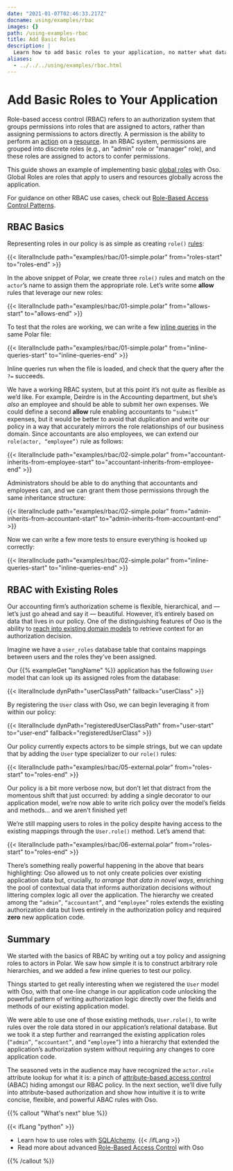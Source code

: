 ```yaml
---
date: "2021-01-07T02:46:33.217Z"
docname: using/examples/rbac
images: {}
path: /using-examples-rbac
title: Add Basic Roles
description: |
  Learn how to add basic roles to your application, no matter what data store/ORM you use.
aliases:
  - ../../../using/examples/rbac.html
---
```


# Add Basic Roles to Your Application

Role-based access control (RBAC) refers to an authorization system that
groups permissions into roles that are assigned to actors, rather than
assigning permissions to actors directly. A permission is the ability to
perform an [action](glossary#actions) on a [resource](glossary#resources). In
an RBAC system, permissions are grouped into discrete roles (e.g., an "admin" role or
"manager" role), and these roles are assigned to actors to confer
permissions.

This guide shows an example of implementing basic [global
roles](learn/roles#global-roles) with Oso. Global Roles are roles that apply
to users and resources globally across the application.

For guidance on other RBAC use cases, check out [Role-Based Access Control Patterns](learn/roles).

## RBAC Basics

Representing roles in our policy is as simple as creating `role()`
[rules](polar-syntax#rules):

{{< literalInclude path="examples/rbac/01-simple.polar"
                   from="roles-start"
                   to="roles-end" >}}

In the above snippet of Polar, we create three `role()` rules and match on the
`actor`’s name to assign them the appropriate role. Let’s write some **allow**
rules that leverage our new roles:

{{< literalInclude path="examples/rbac/01-simple.polar"
                   from="allows-start"
                   to="allows-end" >}}

To test that the roles are working, we can write a few [inline
queries](polar-syntax#inline-queries-) in the same Polar file:

{{< literalInclude path="examples/rbac/01-simple.polar"
                   from="inline-queries-start"
                   to="inline-queries-end" >}}

Inline queries run when the file is loaded, and check that the query after the
`?=` succeeds.

We have a working RBAC system, but at this point it’s not quite as flexible as
we’d like. For example, Deirdre is in the Accounting department, but she’s
_also_ an employee and should be able to submit her own expenses. We could
define a second **allow** rule enabling accountants to `“submit”` expenses, but
it would be better to avoid that duplication and write our policy in a way that
accurately mirrors the role relationships of our business domain. Since
accountants are also employees, we can extend our `role(actor, “employee”)`
rule as follows:

{{< literalInclude path="examples/rbac/02-simple.polar"
                   from="accountant-inherits-from-employee-start"
                   to="accountant-inherits-from-employee-end" >}}

Administrators should be able to do anything that accountants and employees
can, and we can grant them those permissions through the same inheritance
structure:

{{< literalInclude path="examples/rbac/02-simple.polar"
                   from="admin-inherits-from-accountant-start"
                   to="admin-inherits-from-accountant-end" >}}

Now we can write a few more tests to ensure everything is hooked up correctly:

{{< literalInclude path="examples/rbac/02-simple.polar"
                   from="inline-queries-start"
                   to="inline-queries-end" >}}

## RBAC with Existing Roles

Our accounting firm’s authorization scheme is flexible, hierarchical, and —
let’s just go ahead and say it — beautiful. However, it’s entirely based on
data that lives in our policy. One of the distinguishing features of Oso is the
ability to [reach into existing domain models](getting-started/policies#application-types) to retrieve
context for an authorization decision.

Imagine we have a `user_roles` database table that contains mappings
between users and the roles they’ve been assigned.

Our {{% exampleGet "langName" %}} application has the following `User` model
that can look up its assigned roles from the database:

{{< literalInclude dynPath="userClassPath"
                   fallback="userClass" >}}

By registering the `User` class with Oso, we can begin leveraging it from
within our policy:

{{< literalInclude dynPath="registeredUserClassPath"
                   from="user-start"
                   to="user-end"
                   fallback="registeredUserClass" >}}

Our policy currently expects actors to be simple strings, but we can update
that by adding the `User` type specializer to our `role()` rules:

{{< literalInclude path="examples/rbac/05-external.polar"
                   from="roles-start"
                   to="roles-end" >}}

Our policy is a bit more verbose now, but don’t let that distract from the
momentous shift that just occurred: by adding a single decorator to our
application model, we’re now able to write rich policy over the model’s fields
and methods… and we aren’t finished yet!

We’re still mapping users to roles in the policy despite having access to the
existing mappings through the `User.role()` method. Let’s amend that:

{{< literalInclude path="examples/rbac/06-external.polar"
                   from="roles-start"
                   to="roles-end" >}}

There’s something really powerful happening in the above that bears
highlighting: Oso allowed us to not only create policies over existing
application data but, crucially, _to arrange that data in novel ways_,
enriching the pool of contextual data that informs authorization decisions
without littering complex logic all over the application. The hierarchy we
created among the `“admin”`, `“accountant”`, and `“employee”` roles extends the
existing authorization data but lives entirely in the authorization policy and
required **zero** new application code.

## Summary

We started with the basics of RBAC by writing out a toy policy and assigning
roles to actors in Polar. We saw how simple it is to construct arbitrary role
hierarchies, and we added a few inline queries to test our policy.

Things started to get really interesting when we registered the `User` model
with Oso, with that one-line change in our application code unlocking the
powerful pattern of writing authorization logic directly over the fields and
methods of our existing application model.

We were able to use one of those existing methods, `User.role()`, to write
rules over the role data stored in our application’s relational database. But
we took it a step further and rearranged the existing application roles
(`“admin”`, `“accountant”`, and `“employee”`) into a hierarchy that extended
the application’s authorization system without requiring any changes to core
application code.

The seasoned vets in the audience may have recognized the `actor.role`
attribute lookup for what it is: a pinch of [attribute-based access
control](https://en.wikipedia.org/wiki/Attribute-based_access_control) (ABAC)
hiding amongst our RBAC policy. In the next section, we’ll dive fully into
attribute-based authorization and show how intuitive it is to write concise,
flexible, and powerful ABAC rules with Oso.

{{% callout "What's next" blue %}}

{{< ifLang "python" >}}
- Learn how to use roles with
[SQLAlchemy](guides/roles/sqlalchemy_roles).
{{< /ifLang >}}
- Read more about advanced [Role-Based Access Control](learn/roles) with Oso

{{% /callout %}}
